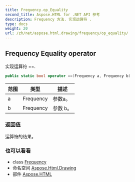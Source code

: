 ```yaml
---
title: Frequency.op_Equality
second_title: Aspose.HTML for .NET API 参考
description: Frequency 方法. 实现运算符 .
type: docs
weight: 20
url: /zh/net/aspose.html.drawing/frequency/op_equality/
---
```

## Frequency Equality operator

实现运算符 ==.

```csharp
public static bool operator ==(Frequency a, Frequency b)
```

| 范围 | 类型 | 描述 |
| --- | --- | --- |
| a | Frequency | 参数a。 |
| b | Frequency | 参数 b。 |

### 返回值

运算符的结果。

### 也可以看看

* class [Frequency](../)
* 命名空间 [Aspose.Html.Drawing](../../frequency/)
* 部件 [Aspose.HTML](../../../)


